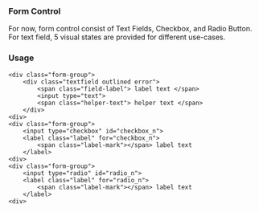 ### Form Control
For now, form control consist of Text Fields, Checkbox, and Radio Button.
For text field, 5 visual states are provided for different use-cases.
### Usage
``` 
<div class="form-group">
    <div class="textfield outlined error">
        <span class="field-label"> label text </span>
        <input type="text">
        <span class="helper-text"> helper text </span>
    </div>
<div>
<div class="form-group">
    <input type="checkbox" id="checkbox_n">
    <label class="label" for="checkbox_n">
        <span class="label-mark"></span> label text
    </label>
<div>
<div class="form-group">
    <input type="radio" id="radio_n">
    <label class="label" for="radio_n">
        <span class="label-mark"></span> label text
    </label>
<div>

```
